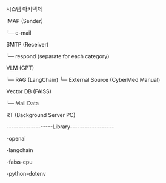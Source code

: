 시스템 아키텍처

IMAP (Sender)

   └─ e-mail

SMTP (Receiver)

   └─ respond (separate for each category)

VLM (GPT)

   └─ RAG (LangChain)
          └─ External Source (CyberMed Manual)

Vector DB (FAISS)

   └─ Mail Data

RT (Background Server PC)


-------------------Library------------------

-openai

-langchain

-faiss-cpu

-python-dotenv

